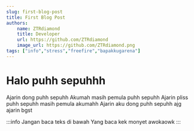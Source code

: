```yaml
---
slug: first-blog-post
title: First Blog Post
authors:
    name: ZTRdiamond
    title: Developer
    url: https://github.com/ZTRdiamond
    image_url: https://github.com/ZTRdiamond.png
tags: ["info","stress","freefire","bapakkugarena"]
---
```


# Halo puhh sepuhhh
Ajarin dong puhh sepuhh
Akumah masih pemula puhh sepuhh
Ajarin pliss puhh sepuhh masih pemula akumahh
Ajarin aku dong puhh sepuhh ajg ajarin bgst

:::info Jangan baca teks di bawah
Yang baca kek monyet awokaowk
:::